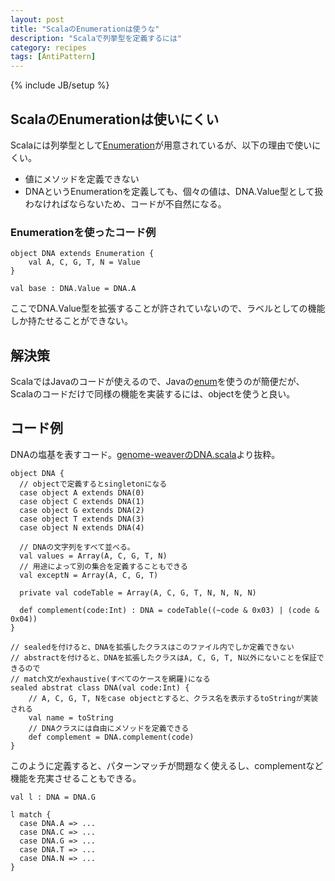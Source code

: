 ```yaml
---
layout: post
title: "ScalaのEnumerationは使うな"
description: "Scalaで列挙型を定義するには"
category: recipes
tags: [AntiPattern]
---
```

{% include JB/setup %}

## ScalaのEnumerationは使いにくい

Scalaには列挙型として[Enumeration](http://www.scala-lang.org/api/current/index.html#scala.Enumeration)が用意されているが、以下の理由で使いにくい。

 * 値にメソッドを定義できない
 * DNAというEnumerationを定義しても、個々の値は、DNA.Value型として扱わなければならないため、コードが不自然になる。

### Enumerationを使ったコード例

	object DNA extends Enumeration {
		val A, C, G, T, N = Value
	}
	
	val base : DNA.Value = DNA.A
 
ここでDNA.Value型を拡張することが許されていないので、ラベルとしての機能しか持たせることができない。

## 解決策

ScalaではJavaのコードが使えるので、Javaの[enum](http://docs.oracle.com/javase/tutorial/java/javaOO/enum.html)を使うのが簡便だが、Scalaのコードだけで同様の機能を実装するには、objectを使うと良い。

## コード例

DNAの塩基を表すコード。[genome-weaverのDNA.scala](https://github.com/xerial/genome-weaver/blob/develop/lens/src/main/scala/utgenome/weaver/lens/DNA.scala)より抜粋。

	object DNA {
      // objectで定義するとsingletonになる
	  case object A extends DNA(0)
	  case object C extends DNA(1)
	  case object G extends DNA(2)
	  case object T extends DNA(3)
	  case object N extends DNA(4)

      // DNAの文字列をすべて並べる。
      val values = Array(A, C, G, T, N)
	  // 用途によって別の集合を定義することもできる
	  val exceptN = Array(A, C, G, T)

	  private val codeTable = Array(A, C, G, T, N, N, N, N)
	  
      def complement(code:Int) : DNA = codeTable((~code & 0x03) | (code & 0x04))
	}
	
	// sealedを付けると、DNAを拡張したクラスはこのファイル内でしか定義できない
	// abstractを付けると、DNAを拡張したクラスはA, C, G, T, N以外にないことを保証できるので
	// match文がexhaustive(すべてのケースを網羅)になる
	sealed abstrat class DNA(val code:Int) {
	    // A, C, G, T, Nをcase objectとすると、クラス名を表示するtoStringが実装される
		val name = toString
		// DNAクラスには自由にメソッドを定義できる
		def complement = DNA.complement(code)
	}

このように定義すると、パターンマッチが問題なく使えるし、complementなど機能を充実させることもできる。

	val l : DNA = DNA.G
	
	l match {
	  case DNA.A => ...
	  case DNA.C => ...
	  case DNA.G => ...
	  case DNA.T => ...
	  case DNA.N => ...
	}
 
